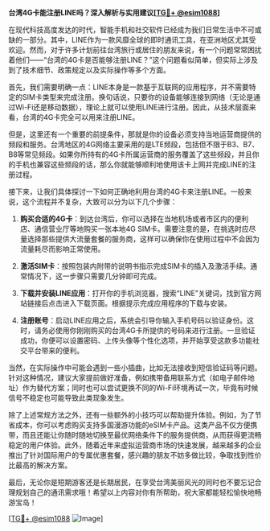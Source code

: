 **台湾4G卡能注册LINE吗？深入解析与实用建议[[TG💪+ @esim1088](https://t.me/s/esim1088)]**

在现代科技高度发达的时代，智能手机和社交软件已经成为我们日常生活中不可或缺的一部分。其中，LINE作为一款风靡全球的即时通讯工具，在亚洲地区尤其受欢迎。然而，对于许多计划前往台湾旅行或居住的朋友来说，有一个问题常常困扰着他们——“台湾的4G卡是否能够注册LINE？”这个问题看似简单，但实际上涉及到了技术细节、政策规定以及实际操作等多个方面。

首先，我们需要明确一点：LINE本身是一款基于互联网的应用程序，并不需要特定的SIM卡类型来完成注册。换句话说，只要你的设备能够连接到网络（无论是通过Wi-Fi还是移动数据），理论上就可以使用LINE进行注册。因此，从技术层面来看，台湾的4G卡完全可以用来注册LINE。

但是，这里还有一个重要的前提条件，那就是你的设备必须支持当地运营商提供的频段和服务。台湾地区的4G网络主要采用的是LTE频段，包括但不限于B3、B7、B8等常见频段。如果你所持有的4G卡所属运营商的服务覆盖了这些频段，并且你的手机也兼容这些频段的话，那么你就能够顺利地使用该卡上网并完成LINE的注册过程。

接下来，让我们具体探讨一下如何正确地利用台湾的4G卡来注册LINE。一般来说，这个流程并不复杂，大致可以分为以下几个步骤：

1. **购买合适的4G卡**：到达台湾后，你可以选择在当地机场或者市区内的便利店、通信营业厅等地购买一张本地4G SIM卡。需要注意的是，在挑选时应尽量选择那些提供大流量套餐的服务商，这样可以确保你在使用过程中不会因为流量耗尽而影响正常使用。

2. **激活SIM卡**：按照包装内附带的说明书指示完成SIM卡的插入及激活手续。通常情况下，这一步骤只需要几分钟即可完成。

3. **下载并安装LINE应用**：打开你的手机浏览器，搜索“LINE”关键词，找到官方网站链接后点击进入下载页面。根据提示完成应用程序的下载与安装。

4. **注册账号**：启动LINE应用之后，系统会引导你输入手机号码以验证身份。这时，请务必使用你刚刚购买的台湾4G卡所提供的号码来进行注册。一旦验证成功，你便可以设置密码、上传头像等个性化选项，并开始享受这款多功能社交平台带来的便利。

当然，在实际操作中可能会遇到一些小插曲，比如无法接收到短信验证码等问题。针对这种情况，建议大家提前做好准备，例如携带备用联系方式（如电子邮件地址）作为替代方案；同时也可以尝试更换不同的Wi-Fi环境再试一次，毕竟有时候信号不稳定也可能导致此类现象发生。

除了上述常规方法之外，还有一些额外的小技巧可以帮助提升体验。例如，为了节省成本，你可以考虑购买支持多国漫游功能的eSIM卡产品。这类产品不仅方便携带，而且还能让你随时随地切换至最优网络条件下的服务提供商，从而获得更流畅稳定的用户体验。此外，随着近年来虚拟运营商市场的快速发展，越来越多的企业推出了针对国际用户的专属优惠套餐，感兴趣的朋友不妨多做比较，争取找到性价比最高的解决方案。

最后，无论你是短期游客还是长期居民，在享受台湾美丽风光的同时也不要忘记合理规划自己的通讯需求哦！希望以上内容对你有所帮助，祝大家都能轻松愉快地畅游宝岛！

[[TG💪+ @esim1088](https://t.me/s/esim1088) ![Image](https://i.postimg.cc/4NQfJmqS/Snipaste-2025-05-13-00-14-12.png)]